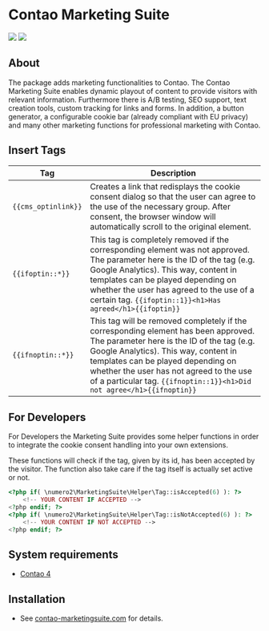 Contao Marketing Suite
=======================

[![](https://img.shields.io/packagist/v/numero2/contao-marketing-suite.svg?style=flat-square)](https://packagist.org/packages/numero2/contao-marketing-suite) ![](https://img.shields.io/badge/license-commercial-blue.svg?style=flat-square)

About
--
The package adds marketing functionalities to Contao. The Contao Marketing Suite enables dynamic playout of content to provide visitors with relevant information. Furthermore there is A/B testing, SEO support, text creation tools, custom tracking for links and forms. In addition, a button generator, a configurable cookie bar (already compliant with EU privacy) and many other marketing functions for professional marketing with Contao.

Insert Tags
--

| Tag                 | Description                                                  |
| ------------------- | ------------------------------------------------------------ |
| `{{cms_optinlink}}` | Creates a link that redisplays the cookie consent dialog so that the user can agree to the use of the necessary group. After consent, the browser window will automatically scroll to the original element. |
| `{{ifoptin::*}}` | This tag is completely removed if the corresponding element was not approved. The parameter here is the ID of the tag (e.g. Google Analytics). This way, content in templates can be played depending on whether the user has agreed to the use of a certain tag. `{{ifoptin::1}}<h1>Has agreed</h1>{{ifoptin}}` |
| `{{ifnoptin::*}}` | This tag will be removed completely if the corresponding element has been approved. The parameter here is the ID of the tag (e.g. Google Analytics). This way, content in templates can be played depending on whether the user has not agreed to the use of a particular tag. `{{ifnoptin::1}}<h1>Did not agree</h1>{{ifnoptin}}` |

For Developers
--
For Developers the Marketing Suite provides some helper functions in order to integrate the cookie consent handling into your own extensions.

These functions will check if the tag, given by its id, has been accepted by the visitor. The function also take care if the tag itself is actually set active or not.

```php
<?php if( \numero2\MarketingSuite\Helper\Tag::isAccepted(6) ): ?>
	<!-- YOUR CONTENT IF ACCEPTED -->
<?php endif; ?>
<?php if( \numero2\MarketingSuite\Helper\Tag::isNotAccepted(6) ): ?>
   	<!-- YOUR CONTENT IF NOT ACCEPTED -->
<?php endif; ?>
```

System requirements
--

* [Contao 4](https://github.com/contao/contao)


Installation
--

* See [contao-marketingsuite.com](https://contao-marketingsuite.com) for details.